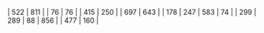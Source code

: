 |  522 | 811 |
|   76 | 76 |
|  415 | 250 |
|  697 | 643 |
|  178 | 247
|  583 | 74 |
|  299 | 289
|   88 | 856 |
|  477 | 160 |
